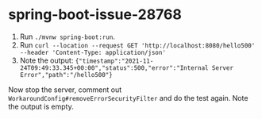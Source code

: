 # spring-boot-issue-28768

1. Run `./mvnw spring-boot:run`.
1. Run `curl --location --request GET 'http://localhost:8080/hello500' --header 'Content-Type: application/json'`
1. Note the output: `{"timestamp":"2021-11-24T09:49:33.345+00:00","status":500,"error":"Internal Server Error","path":"/hello500"}`

Now stop the server, comment out `WorkaroundConfig#removeErrorSecurityFilter` and do the test again. Note the output is empty.
